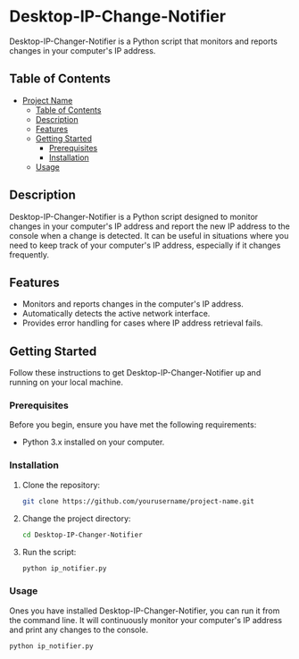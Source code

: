 # Desktop-IP-Change-Notifier

Desktop-IP-Changer-Notifier is a Python script that monitors and reports changes in your computer's IP address.

## Table of Contents

- [Project Name](#project-name)
  - [Table of Contents](#table-of-contents)
  - [Description](#description)
  - [Features](#features)
  - [Getting Started](#getting-started)
    - [Prerequisites](#prerequisites)
    - [Installation](#installation)
  - [Usage](#usage)

## Description

Desktop-IP-Changer-Notifier is a Python script designed to monitor changes in your computer's IP address and report the new IP address to the console when a change is detected. It can be useful in situations where you need to keep track of your computer's IP address, especially if it changes frequently.

## Features

- Monitors and reports changes in the computer's IP address.
- Automatically detects the active network interface.
- Provides error handling for cases where IP address retrieval fails.

## Getting Started

Follow these instructions to get Desktop-IP-Changer-Notifier up and running on your local machine.

### Prerequisites

Before you begin, ensure you have met the following requirements:

- Python 3.x installed on your computer.

### Installation

1. Clone the repository:

   ```bash
   git clone https://github.com/yourusername/project-name.git

2. Change the project directory:
   ```bash
   cd Desktop-IP-Changer-Notifier

3. Run the script:
   ```bash
   python ip_notifier.py

### Usage

Ones you have installed Desktop-IP-Changer-Notifier, you can run it from the command line. It will continuously monitor your computer's IP address and print any changes to the console.
  ```bash
  python ip_notifier.py

